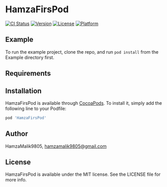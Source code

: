# HamzaFirsPod

[![CI Status](https://img.shields.io/travis/HamzaMalik9805/HamzaFirsPod.svg?style=flat)](https://travis-ci.org/HamzaMalik9805/HamzaFirsPod)
[![Version](https://img.shields.io/cocoapods/v/HamzaFirsPod.svg?style=flat)](https://cocoapods.org/pods/HamzaFirsPod)
[![License](https://img.shields.io/cocoapods/l/HamzaFirsPod.svg?style=flat)](https://cocoapods.org/pods/HamzaFirsPod)
[![Platform](https://img.shields.io/cocoapods/p/HamzaFirsPod.svg?style=flat)](https://cocoapods.org/pods/HamzaFirsPod)

## Example

To run the example project, clone the repo, and run `pod install` from the Example directory first.

## Requirements

## Installation

HamzaFirsPod is available through [CocoaPods](https://cocoapods.org). To install
it, simply add the following line to your Podfile:

```ruby
pod 'HamzaFirsPod'
```

## Author

HamzaMalik9805, hamzamalik9805@gmail.com

## License

HamzaFirsPod is available under the MIT license. See the LICENSE file for more info.
